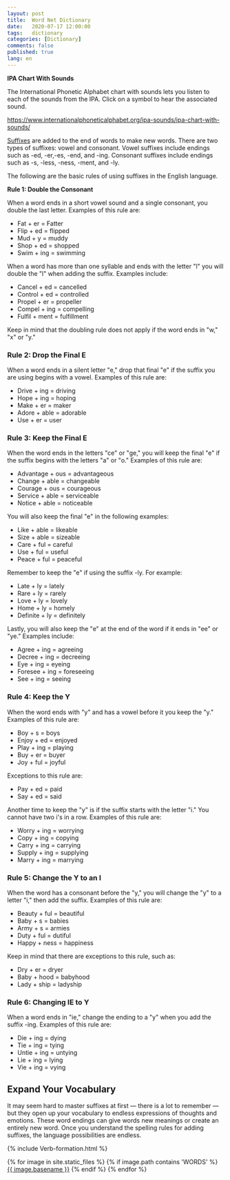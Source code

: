 ```yaml
---
layout: post
title:  Word Net Dictionary
date:   2020-07-17 12:00:00
tags:   dictionary
categories: [Dictionary]
comments: false
published: true
lang: en
---
```



**IPA Chart With Sounds**

The International Phonetic Alphabet chart with sounds lets you listen to each of the sounds from the IPA. Click on a symbol to hear the associated sound. 

https://www.internationalphoneticalphabet.org/ipa-sounds/ipa-chart-with-sounds/

[Suffixes](http://examples.yourdictionary.com/list-of-suffixes-and-suffix-examples.html) are added to the end of words to make new words. There are two types of suffixes: vowel and consonant. Vowel suffixes include endings such as -ed, -er,-es, -end, and -ing. Consonant suffixes include endings such as -s, -less, -ness, -ment, and -ly.

The following are the basic rules of using suffixes in the English language.

**Rule 1: Double the Consonant**

When a word ends in a short vowel sound and a single consonant, you double the last letter. Examples of this rule are:

*   Fat + er = Fatter
*   Flip + ed = flipped
*   Mud + y = muddy
*   Shop + ed = shopped
*   Swim + ing = swimming

When a word has more than one syllable and ends with the letter "l" you will double the "l" when adding the suffix. Examples include:

*   Cancel + ed = cancelled
*   Control + ed = controlled
*   Propel + er = propeller
*   Compel + ing = compelling
*   Fulfil + ment = fulfillment

Keep in mind that the doubling rule does not apply if the word ends in "w," "x" or "y."

### Rule 2: Drop the Final E

When a word ends in a silent letter "e," drop that final "e" if the suffix you are using begins with a vowel. Examples of this rule are:

*   Drive + ing = driving
*   Hope + ing = hoping
*   Make + er = maker
*   Adore + able = adorable
*   Use + er = user

### Rule 3: Keep the Final E

When the word ends in the letters "ce" or "ge," you will keep the final "e" if the suffix begins with the letters "a" or "o." Examples of this rule are:

*   Advantage + ous = advantageous
*   Change + able = changeable
*   Courage + ous = courageous
*   Service + able = serviceable
*   Notice + able = noticeable

You will also keep the final "e" in the following examples:

*   Like + able = likeable
*   Size + able = sizeable
*   Care + ful = careful
*   Use + ful = useful
*   Peace + ful = peaceful

Remember to keep the "e" if using the suffix -ly. For example:

*   Late + ly = lately
*   Rare + ly = rarely
*   Love + ly = lovely
*   Home + ly = homely
*   Definite + ly = definitely

Lastly, you will also keep the "e" at the end of the word if it ends in "ee" or "ye." Examples include:

*   Agree + ing = agreeing
*   Decree + ing = decreeing
*   Eye + ing = eyeing
*   Foresee + ing = foreseeing
*   See + ing = seeing

### Rule 4: Keep the Y

When the word ends with "y" and has a vowel before it you keep the "y." Examples of this rule are:

*   Boy + s = boys
*   Enjoy + ed = enjoyed
*   Play + ing = playing
*   Buy + er = buyer
*   Joy + ful = joyful

Exceptions to this rule are:

*   Pay + ed = paid
*   Say + ed = said

Another time to keep the "y" is if the suffix starts with the letter "i." You cannot have two i's in a row. Examples of this rule are:

*   Worry + ing = worrying
*   Copy + ing = copying
*   Carry + ing = carrying
*   Supply + ing = supplying
*   Marry + ing = marrying

### Rule 5: Change the Y to an I

When the word has a consonant before the "y," you will change the "y" to a letter "i," then add the suffix. Examples of this rule are:

*   Beauty + ful = beautiful
*   Baby + s = babies
*   Army + s = armies
*   Duty + ful = dutiful
*   Happy + ness = happiness

Keep in mind that there are exceptions to this rule, such as:

*   Dry + er = dryer
*   Baby + hood = babyhood
*   Lady + ship = ladyship

### Rule 6: Changing IE to Y

When a word ends in "ie," change the ending to a "y" when you add the suffix -ing. Examples of this rule are:

*   Die + ing = dying
*   Tie + ing = tying
*   Untie + ing = untying
*   Lie + ing = lying
*   Vie + ing = vying

**Expand Your Vocabulary**
----------------------


It may seem hard to master suffixes at first — there is a lot to remember — but they open up your vocabulary to endless expressions of thoughts and emotions. These word endings can give words new meanings or create an entirely new word. Once you understand the spelling rules for adding suffixes, the language possibilities are endless.


{% include Verb-formation.html %}

<td><a href="{{ site.baseurl }}/static/web/Verb-formation.html" target="_blank"></a></td>
<html>
{% for image in site.static_files %}
    {% if image.path contains 'WORDS' %}
    <a href="{{ site.baseurl }}{{ image.path }}" alt="image">{{ image.basename }}</a>
    {% endif %}
{% endfor %}

</html>




